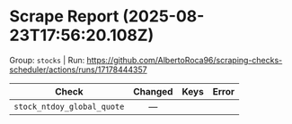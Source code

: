 # Scrape Report (2025-08-23T17:56:20.108Z)

Group: `stocks`  |  Run: https://github.com/AlbertoRoca96/scraping-checks-scheduler/actions/runs/17178444357

| Check | Changed | Keys | Error |
|---|:---:|:--|:--|
| `stock_ntdoy_global_quote` | — |  |  |
